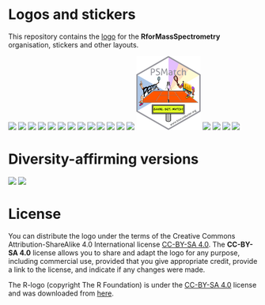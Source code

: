 # Logos and stickers

This repository contains the [logo](logo/README.md) for the
**RforMassSpectrometry** organisation, stickers and other layouts.

[<img src="./sticker/RforMassSpectrometry.png" height="150">](sticker/README.md)
[<img src="./Chromatograms/Chromatograms.png" height="150">](Chromatograms/README.md)
[<img src="./CompoundDb/CompoundDb.png" height="150">](CompoundDb/README.md)
[<img src="./MetaboAnnotation/MetaboAnnotation.png" height="150">](MetaboAnnotation/README.md)
[<img src="./MetaboCoreUtils/MetaboCoreUtils.png" height="150">](MetaboCoreUtils/README.md)
[<img src="./MsBackendMassbank/MsBackendMassbank.png" height="150">](MsBackendMassbank/README.md)
[<img src="./MsBackendMetaboLights/MsBackendMetaboLights.png" height="150">](MsBackendMetaboLights/README.md)
[<img src="./MsBackendMgf/MsBackendMgf.png" height="150">](MsBackendMgf/README.md)
[<img src="./MsBackendMsp/MsBackendMsp.png" height="150">](MsBackendMsp/README.md)
[<img src="./MsBackendSql/MsBackendSql.png" height="150">](MsBackendSql/README.md)
[<img src="./MsCoreUtils/MsCoreUtils.png" height="150">](MsCoreUtils/README.md)
[<img src="./MsExperiment/MsExperiment.png" height="150">](MsExperiment/README.md)
[<img src="./MsFeatures/MsFeatures.png" height="150">](MsFeatures/README.md)
[<img src="./PSMatch/PSMatch.png" height="150">](PSMatch/README.md)
[<img src="./QFeatures/QFeatures.png" height="150">](QFeatures/README.md)
[<img src="./Spectra/Spectra.png" height="150">](Spectra/README.md)
[<img src="./SpectraQL/SpectraQL.png" height="150">](SpectraQL/README.md)
[<img src="./SpectriPy/SpectriPy.png" height="150">](SpectriPy/README.md)


# Diversity-affirming versions

[<img src="./sticker/RforMassSpec-rainbow3.png" height="150">](sticker/README.md)
[<img src="./Spectra/Spectra-rainbow.png" height="150">](Spectra/README.md)


# License

You can distribute the logo under the terms of the Creative Commons
Attribution-ShareAlike 4.0 International license [CC-BY-SA
4.0](https://creativecommons.org/licenses/by-sa/4.0/). The **CC-BY-SA 4.0**
license allows you to share and adapt the logo for any purpose, including
commercial use, provided that you give appropriate credit, provide a link to the
license, and indicate if any changes were made.

The R-logo (copyright The R Foundation) is under the [CC-BY-SA
4.0](https://creativecommons.org/licenses/by-sa/4.0/) license and was downloaded
from [here](https://www.r-project.org/logo/).
